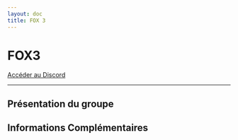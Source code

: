 ```yaml
---
layout: doc
title: FOX 3
---
```


# FOX3

[Accéder au Discord](https://discord.gg/rTJbR87fBv)


---

## Présentation du groupe


## Informations Complémentaires